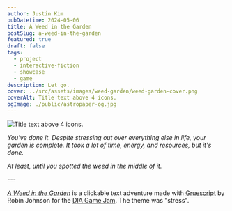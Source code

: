 ```yaml
---
author: Justin Kim
pubDatetime: 2024-05-06
title: A Weed in the Garden
postSlug: a-weed-in-the-garden
featured: true
draft: false
tags:
  - project
  - interactive-fiction
  - showcase
  - game
description: Let go.
cover: ../src/assets/images/weed-garden/weed-garden-cover.png
coverAlt: Title text above 4 icons.
ogImage: ./public/astropaper-og.jpg
---
```


![Title text above 4 icons.](@assets/images/weed-garden/weed-garden-cover.png)

_You've done it. Despite stressing out over everything else in life, your garden is complete. It took a lot of time, energy, and resources, but it's done._

_At least, until you spotted the weed in the middle of it._

\---

_[A Weed in the Garden](https://bruhstin.itch.io/weed-in-garden)_ is a clickable text adventure made with [Gruescript](https://versificator.itch.io/gruescript) by Robin Johnson for the [DIA Game Jam](https://www.diadesign.io/what-is-the-dia-game-jam/). The theme was "stress".
